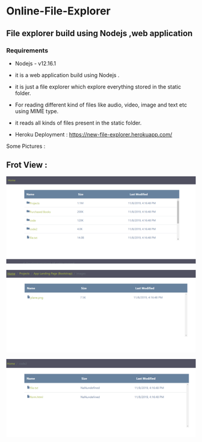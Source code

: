 # Online-File-Explorer
## File explorer build using Nodejs  ,web application
### Requirements
* Nodejs - v12.16.1

* it is a web application build using Nodejs . 
* it is just a file explorer which explore everything stored in the static folder.
* For reading different kind of files like audio, video, image and text etc using MIME type.
* it reads all kinds of files present in the static folder.
* Heroku Deployment : https://new-file-explorer.herokuapp.com/

Some Pictures :
## Frot View :
![front](https://github.com/Coderode/Images/blob/master/online%20file%20explorer/front.PNG)

![front](https://github.com/Coderode/Images/blob/master/online%20file%20explorer/clickedtofolder.PNG)

![front](https://github.com/Coderode/Images/blob/master/online%20file%20explorer/second.PNG)


